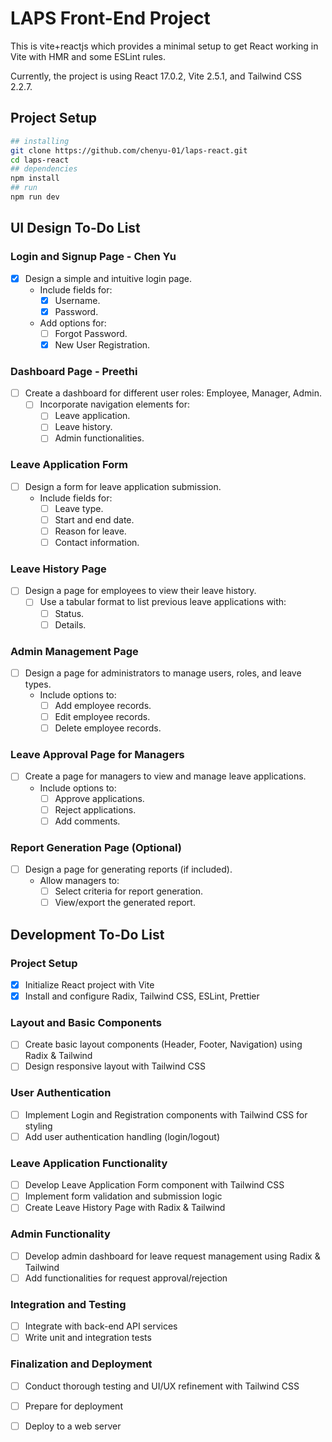 # LAPS Front-End Project

This is vite+reactjs which provides a minimal setup to get React working in Vite with HMR and some ESLint rules.

Currently, the project is using React 17.0.2, Vite 2.5.1, and Tailwind CSS 2.2.7. 

## Project Setup

```bash
## installing
git clone https://github.com/chenyu-01/laps-react.git
cd laps-react
## dependencies
npm install
## run
npm run dev
```

## UI Design To-Do List

### Login and Signup Page - Chen Yu

- [x] Design a simple and intuitive login page.
  - Include fields for:
    - [x] Username.
    - [x] Password.
  - Add options for:
    - [ ] Forgot Password.
    - [x] New User Registration.

### Dashboard Page  - Preethi

- [ ] Create a dashboard for different user roles: Employee, Manager, Admin.
  - [ ] Incorporate navigation elements for:
    - [ ] Leave application.
    - [ ] Leave history.
    - [ ] Admin functionalities.

### Leave Application Form

- [ ] Design a form for leave application submission.
  - Include fields for:
    - [ ] Leave type.
    - [ ] Start and end date.
    - [ ] Reason for leave.
    - [ ] Contact information.

### Leave History Page

- [ ] Design a page for employees to view their leave history.
  - [ ] Use a tabular format to list previous leave applications with:
    - [ ] Status.
    - [ ] Details.

### Admin Management Page

- [ ] Design a page for administrators to manage users, roles, and leave types.
  - Include options to:
    - [ ] Add employee records.
    - [ ] Edit employee records.
    - [ ] Delete employee records.

### Leave Approval Page for Managers

- [ ] Create a page for managers to view and manage leave applications.
  - Include options to:
    - [ ] Approve applications.
    - [ ] Reject applications.
    - [ ] Add comments.

### Report Generation Page (Optional)

- [ ] Design a page for generating reports (if included).
  - Allow managers to:
    - [ ] Select criteria for report generation.
    - [ ] View/export the generated report.
##  Development To-Do List

### Project Setup
- [x] Initialize React project with Vite
- [x] Install and configure Radix, Tailwind CSS, ESLint, Prettier

### Layout and Basic Components
- [ ] Create basic layout components (Header, Footer, Navigation) using Radix & Tailwind
- [ ] Design responsive layout with Tailwind CSS

### User Authentication
- [ ] Implement Login and Registration components with Tailwind CSS for styling
- [ ] Add user authentication handling (login/logout)

### Leave Application Functionality
- [ ] Develop Leave Application Form component with Tailwind CSS
- [ ] Implement form validation and submission logic
- [ ] Create Leave History Page with Radix & Tailwind

### Admin Functionality
- [ ] Develop admin dashboard for leave request management using Radix & Tailwind
- [ ] Add functionalities for request approval/rejection

### Integration and Testing
- [ ] Integrate with back-end API services
- [ ] Write unit and integration tests

### Finalization and Deployment
- [ ] Conduct thorough testing and UI/UX refinement with Tailwind CSS
- [ ] Prepare for deployment
- [ ] Deploy to a web server

